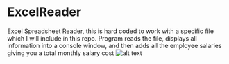 # ExcelReader
Excel Spreadsheet Reader, this is hard coded to work with a specific file which I will include in this repo. Program reads the file, displays all information into a console window, and then adds all the employee salaries giving you a total monthly salary cost
![alt text](https://pics.mank.club/E7Ott.png)
